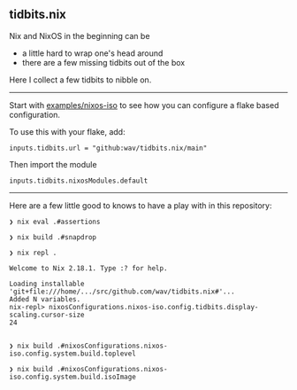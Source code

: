 
## tidbits.nix

Nix and NixOS in the beginning can be
- a little hard to wrap one's head around
- there are a few missing tidbits out of the box 

Here I collect a few tidbits to nibble on.

---

Start with [examples/nixos-iso](./examples/nixos-iso/) to see how you can configure a flake based configuration.

To use this with your flake, add:

`inputs.tidbits.url = "github:wav/tidbits.nix/main"`

Then import the module 

`inputs.tidbits.nixosModules.default`

---

Here are a few little good to knows to have a play with in this repository:

`❯ nix eval .#assertions`

`❯ nix build .#snapdrop`

`❯ nix repl .`

```shell
Welcome to Nix 2.18.1. Type :? for help.

Loading installable 'git+file:///home/.../src/github.com/wav/tidbits.nix#'...
Added N variables.
nix-repl> nixosConfigurations.nixos-iso.config.tidbits.display-scaling.cursor-size
24
     
```

`❯ nix build .#nixosConfigurations.nixos-iso.config.system.build.toplevel`

`❯ nix build .#nixosConfigurations.nixos-iso.config.system.build.isoImage`